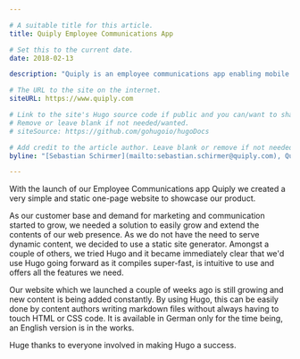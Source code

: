 ```yaml
---

# A suitable title for this article.
title: Quiply Employee Communications App

# Set this to the current date.
date: 2018-02-13

description: "Quiply is an employee communications app enabling mobile collaboration across an entire organization."

# The URL to the site on the internet.
siteURL: https://www.quiply.com

# Link to the site's Hugo source code if public and you can/want to share.
# Remove or leave blank if not needed/wanted.
# siteSource: https://github.com/gohugoio/hugoDocs

# Add credit to the article author. Leave blank or remove if not needed/wanted.
byline: "[Sebastian Schirmer](mailto:sebastian.schirmer@quiply.com), Quiply Co-Founder"

---
```


With the launch of our Employee Communications app Quiply we created a very simple and static one-page website to showcase our product.

As our customer base and demand for marketing and communication started to grow, we needed a solution to easily grow and extend the contents of our web presence. As we do not have the need to serve dynamic content, we decided to use a static site generator. Amongst a couple of others, we tried Hugo and it became immediately clear that we'd use Hugo going forward as it compiles super-fast, is intuitive to use and offers all the features we need.  

Our website which we launched a couple of weeks ago is still growing and new content is being added constantly. By using Hugo, this can be easily done by content authors writing markdown files without always having to touch HTML or CSS code. It is available in German only for the time being, an English version is in the works.

Huge thanks to everyone involved in making Hugo a success.
